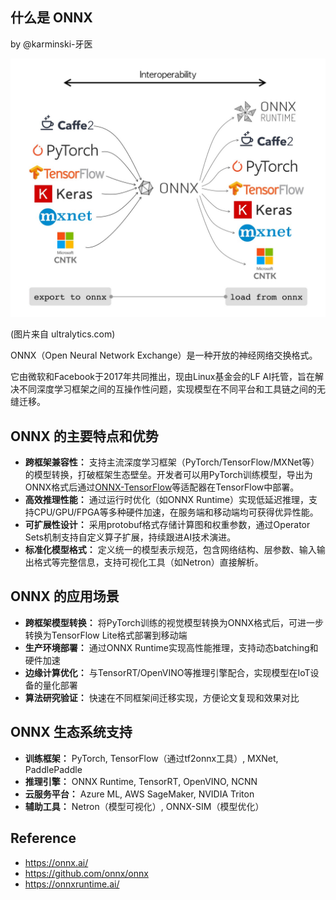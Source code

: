 什么是 ONNX 
-----------

by @karminski-牙医

![onnx-ecosystem](assets/images/onnx.png)

(图片来自 ultralytics.com)

ONNX（Open Neural Network Exchange）是一种开放的神经网络交换格式。

它由微软和Facebook于2017年共同推出，现由Linux基金会的LF AI托管，旨在解决不同深度学习框架之间的互操作性问题，实现模型在不同平台和工具链之间的无缝迁移。

## ONNX 的主要特点和优势

- **跨框架兼容性：** 支持主流深度学习框架（PyTorch/TensorFlow/MXNet等）的模型转换，打破框架生态壁垒。开发者可以用PyTorch训练模型，导出为ONNX格式后通过[ONNX-TensorFlow](https://github.com/onnx/onnx-tensorflow)等适配器在TensorFlow中部署。
- **高效推理性能：** 通过运行时优化（如ONNX Runtime）实现低延迟推理，支持CPU/GPU/FPGA等多种硬件加速，在服务端和移动端均可获得优异性能。
- **可扩展性设计：** 采用protobuf格式存储计算图和权重参数，通过Operator Sets机制支持自定义算子扩展，持续跟进AI技术演进。
- **标准化模型格式：** 定义统一的模型表示规范，包含网络结构、层参数、输入输出格式等完整信息，支持可视化工具（如Netron）直接解析。

## ONNX 的应用场景

- **跨框架模型转换：** 将PyTorch训练的视觉模型转换为ONNX格式后，可进一步转换为TensorFlow Lite格式部署到移动端
- **生产环境部署：** 通过ONNX Runtime实现高性能推理，支持动态batching和硬件加速
- **边缘计算优化：** 与TensorRT/OpenVINO等推理引擎配合，实现模型在IoT设备的量化部署
- **算法研究验证：** 快速在不同框架间迁移实现，方便论文复现和效果对比

## ONNX 生态系统支持

- **训练框架：** PyTorch, TensorFlow（通过tf2onnx工具）, MXNet, PaddlePaddle
- **推理引擎：** ONNX Runtime, TensorRT, OpenVINO, NCNN
- **云服务平台：** Azure ML, AWS SageMaker, NVIDIA Triton
- **辅助工具：** Netron（模型可视化）, ONNX-SIM（模型优化）

## Reference

- https://onnx.ai/
- https://github.com/onnx/onnx
- https://onnxruntime.ai/
